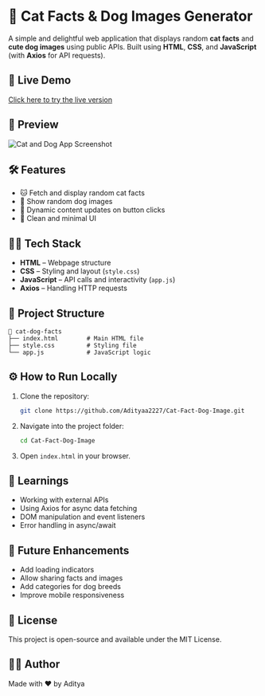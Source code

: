 # 🐾 Cat Facts & Dog Images Generator

A simple and delightful web application that displays random **cat facts** and **cute dog images** using public APIs. Built using **HTML**, **CSS**, and **JavaScript** (with **Axios** for API requests).

## 🚀 Live Demo

<a href="https://adityaa2227.github.io/Cat-Fact-Dog-Image/" target="_blank" rel="noopener noreferrer">Click here to try the live version</a>

## 📸 Preview

<!-- Optional: Add a screenshot -->
![Cat and Dog App Screenshot](screenshot.png)

## 🛠️ Features

- 🐱 Fetch and display random cat facts  
- 🐶 Show random dog images  
- 🔁 Dynamic content updates on button clicks  
- 📱 Clean and minimal UI

## 🧑‍💻 Tech Stack

- **HTML** – Webpage structure  
- **CSS** – Styling and layout (`style.css`)  
- **JavaScript** – API calls and interactivity (`app.js`)  
- **Axios** – Handling HTTP requests

## 📂 Project Structure

```
📁 cat-dog-facts  
├── index.html        # Main HTML file  
├── style.css         # Styling file  
└── app.js            # JavaScript logic
```

## ⚙️ How to Run Locally

1. Clone the repository:
   ```bash
   git clone https://github.com/Adityaa2227/Cat-Fact-Dog-Image.git
   ```

2. Navigate into the project folder:
   ```bash
   cd Cat-Fact-Dog-Image
   ```

3. Open `index.html` in your browser.

## 🧠 Learnings

- Working with external APIs  
- Using Axios for async data fetching  
- DOM manipulation and event listeners  
- Error handling in async/await

## 📌 Future Enhancements

- Add loading indicators  
- Allow sharing facts and images  
- Add categories for dog breeds  
- Improve mobile responsiveness

## 📄 License

This project is open-source and available under the MIT License.

## 🙋‍♂️ Author

Made with ❤️ by Aditya
